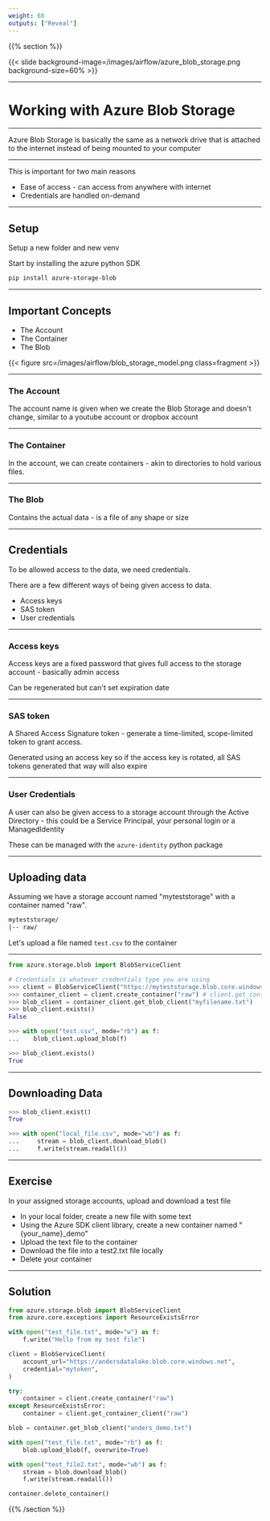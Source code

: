```yaml
---
weight: 60
outputs: ["Reveal"]
---
```


{{% section %}}

{{< slide background-image=/images/airflow/azure_blob_storage.png background-size=60% >}}

---

# Working with Azure Blob Storage

---

Azure Blob Storage is basically the same as a network drive that is attached to the internet instead of being mounted to your
computer

---

This is important for two main reasons

- Ease of access - can access from anywhere with internet
- Credentials are handled on-demand

---

## Setup

Setup a new folder and new venv

Start by installing the azure python SDK

```bash
pip install azure-storage-blob
```

---

## Important Concepts

- The Account
- The Container
- The Blob

{{< figure src=/images/airflow/blob_storage_model.png class=fragment >}}

---

### The Account

The account name is given when we create the Blob Storage and doesn't change, similar to a youtube account or dropbox account

---

### The Container

In the account, we can create containers - akin to directories to hold various files.

---

### The Blob

Contains the actual data - is a file of any shape or size

---

## Credentials

To be allowed access to the data, we need credentials.

There are a few different ways of being given access to data.

- Access keys
- SAS token
- User credentials

---

### Access keys

Access keys are a fixed password that gives full access to the storage account - basically admin access

Can be regenerated but can't set expiration date

---

### SAS token

A Shared Access Signature token - generate a time-limited, scope-limited token to grant access.

Generated using an access key so if the access key is rotated, all SAS tokens generated that way will also expire

---

### User Credentials

A user can also be given access to a storage account through the Active Directory - this could be a Service Principal, your personal login or a ManagedIdentity

These can be managed with the `azure-identity` python package

---

## Uploading data

Assuming we have a storage account named "myteststorage" with a container named "raw".

```bash
myteststorage/
|-- raw/
```

Let's upload a file named `test.csv` to the container

---

```python
from azure.storage.blob import BlobServiceClient

# Credentials is whatever credentials type you are using
>>> client = BlobServiceClient("https://myteststorage.blob.core.windows.net", credential="mytoken")
>>> container_client = client.create_container("raw") # client.get_container("raw")
>>> blob_client = container_client.get_blob_client("myfilename.txt")
>>> blob_client.exists()
False

>>> with open("test.csv", mode="rb") as f:
...    blob_client.upload_blob(f)

>>> blob_client.exists()
True
```

---

## Downloading Data

```python
>>> blob_client.exist()
True

>>> with open("local_file.csv", mode="wb") as f:
...     stream = blob_client.download_blob()
...     f.write(stream.readall())

```

---

## Exercise

In your assigned storage accounts, upload and download a test file

- In your local folder, create a new file with some text
- Using the Azure SDK client library, create a new container named "{your_name}_demo"
- Upload the text file to the container
- Download the file into a test2.txt file locally
- Delete your container

---

## Solution

```python
from azure.storage.blob import BlobServiceClient
from azure.core.exceptions import ResourceExistsError

with open("test_file.txt", mode="w") as f:
    f.write("Hello from my test file")

client = BlobServiceClient(
    account_url="https://andersdatalake.blob.core.windows.net",
    credential="mytoken",
)

try:
    container = client.create_container("raw")
except ResourceExistsError:
    container = client.get_container_client("raw")

blob = container.get_blob_client("anders_demo.txt")

with open("test_file.txt", mode="rb") as f:
    blob.upload_blob(f, overwrite=True)

with open("test_file2.txt", mode="wb") as f:
    stream = blob.download_blob()
    f.write(stream.readall())

container.delete_container()
```

{{% /section %}}